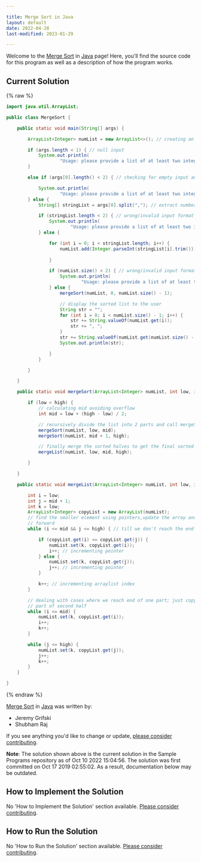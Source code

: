 ```yaml
---

title: Merge Sort in Java
layout: default
date: 2022-04-28
last-modified: 2023-01-29

---
```


Welcome to the [Merge Sort](https://sampleprograms.io/projects/merge-sort) in [Java](https://sampleprograms.io/languages/java) page! Here, you'll find the source code for this program as well as a description of how the program works.

## Current Solution

{% raw %}

```java
import java.util.ArrayList;

public class MergeSort {

    public static void main(String[] args) {

        ArrayList<Integer> numList = new ArrayList<>(); // creating an arraylist(for dynamic size) to store the numbers

        if (args.length < 1) { // null input
            System.out.println(
                    "Usage: please provide a list of at least two integers to sort in the format \"1, 2, 3, 4, 5\"");
        }

        else if (args[0].length() < 2) { // checking for empty input and single number input

            System.out.println(
                    "Usage: please provide a list of at least two integers to sort in the format \"1, 2, 3, 4, 5\"");
        } else {
            String[] stringList = args[0].split(","); // extract numbers from the passed string

            if (stringList.length < 2) { // wrong/invalid input format
                System.out.println(
                        "Usage: please provide a list of at least two integers to sort in the format \"1, 2, 3, 4, 5\"");
            } else {

                for (int i = 0; i < stringList.length; i++) {
                    numList.add(Integer.parseInt(stringList[i].trim())); // convert to Int type and store in numList for
                                                                         // sorting
                }

                if (numList.size() < 2) { // wrong/invalid input format
                    System.out.println(
                            "Usage: please provide a list of at least two integers to sort in the format \"1, 2, 3, 4, 5\"");
                } else {
                    mergeSort(numList, 0, numList.size() - 1);

                    // display the sorted list to the user
                    String str = "";
                    for (int i = 0; i < numList.size() - 1; i++) {
                        str += String.valueOf(numList.get(i));
                        str += ", ";
                    }
                    str += String.valueOf(numList.get(numList.size() - 1));
                    System.out.println(str);

                }
            }

        }

    }

    public static void mergeSort(ArrayList<Integer> numList, int low, int high) {

        if (low < high) {
            // calculating mid avoiding overflow
            int mid = low + (high - low) / 2;

            // recursively divide the list into 2 parts and call mergeSort on each half
            mergeSort(numList, low, mid);
            mergeSort(numList, mid + 1, high);

            // finally merge the sorted halves to get the final sorted list
            mergeList(numList, low, mid, high);

        }

    }

    public static void mergeList(ArrayList<Integer> numList, int low, int mid, int high) {

        int i = low;
        int j = mid + 1;
        int k = low;
        ArrayList<Integer> copyList = new ArrayList(numList);
        // find the smaller element using pointers,update the array and move the pointer
        // forward
        while (i <= mid && j <= high) { // till we don't reach the end of individual arrays

            if (copyList.get(i) <= copyList.get(j)) {
                numList.set(k, copyList.get(i));
                i++; // incrementing pointer
            } else {
                numList.set(k, copyList.get(j));
                j++; // incrementing pointer
            }

            k++; // incrementing arraylist index
        }

        // dealing with cases where we reach end of one part; just copy the remaining
        // part of second half
        while (i <= mid) {
            numList.set(k, copyList.get(i));
            i++;
            k++;
        }

        while (j <= high) {
            numList.set(k, copyList.get(j));
            j++;
            k++;
        }
    }

}
```

{% endraw %}

[Merge Sort](https://sampleprograms.io/projects/merge-sort) in [Java](https://sampleprograms.io/languages/java) was written by:

- Jeremy Grifski
- Shubham Raj

If you see anything you'd like to change or update, [please consider contributing](https://github.com/TheRenegadeCoder/sample-programs).

**Note**: The solution shown above is the current solution in the Sample Programs repository as of Oct 10 2022 15:04:56. The solution was first committed on Oct 17 2019 02:55:02. As a result, documentation below may be outdated.

## How to Implement the Solution

No 'How to Implement the Solution' section available. [Please consider contributing](https://github.com/TheRenegadeCoder/sample-programs-website).

## How to Run the Solution

No 'How to Run the Solution' section available. [Please consider contributing](https://github.com/TheRenegadeCoder/sample-programs-website).